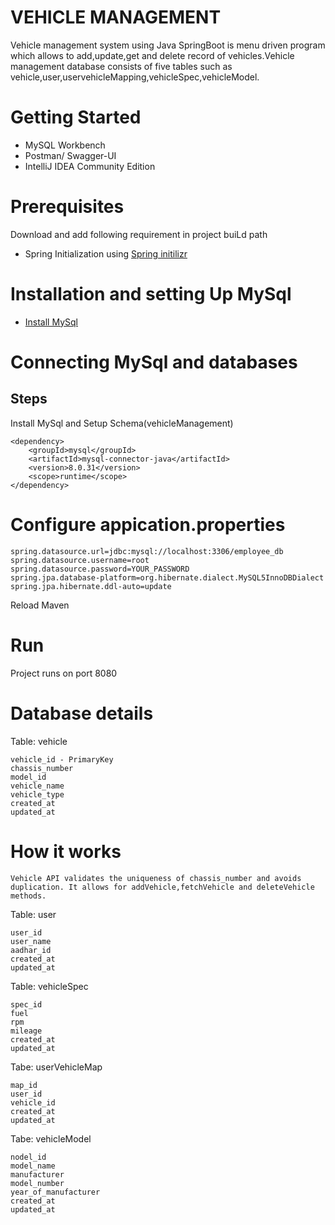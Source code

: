 # VEHICLE MANAGEMENT

Vehicle management system using Java SpringBoot is menu driven program which allows to add,update,get and delete record of vehicles.Vehicle management database consists of five tables such as vehicle,user,uservehicleMapping,vehicleSpec,vehicleModel.

# Getting Started
* MySQL Workbench
* Postman/ Swagger-UI
* IntelliJ IDEA Community Edition
 
 # Prerequisites
Download and add following requirement in project buiLd path
* Spring Initialization using [Spring initilizr](https://start.spring.io/)

# Installation and setting Up MySql

*  [Install MySql](https://dev.mysql.com/doc/en/installing.html)


# Connecting MySql and databases

## Steps

Install MySql and Setup Schema(vehicleManagement)
```
<dependency>
	<groupId>mysql</groupId>
	<artifactId>mysql-connector-java</artifactId>
	<version>8.0.31</version>
	<scope>runtime</scope>
</dependency>
```

# Configure appication.properties
```
spring.datasource.url=jdbc:mysql://localhost:3306/employee_db
spring.datasource.username=root
spring.datasource.password=YOUR_PASSWORD
spring.jpa.database-platform=org.hibernate.dialect.MySQL5InnoDBDialect
spring.jpa.hibernate.ddl-auto=update
```

Reload Maven


# Run
Project runs on port 8080


# Database details

Table: vehicle

```
vehicle_id - PrimaryKey
chassis_number
model_id
vehicle_name
vehicle_type
created_at
updated_at
```
# How it works

```
Vehicle API validates the uniqueness of chassis_number and avoids duplication. It allows for addVehicle,fetchVehicle and deleteVehicle methods.
```

Table: user

```
user_id
user_name
aadhar_id
created_at
updated_at

```

Table: vehicleSpec

```
spec_id
fuel
rpm
mileage
created_at
updated_at

```
Tabe: userVehicleMap

```
map_id
user_id
vehicle_id
created_at
updated_at
```
Tabe: vehicleModel

```
nodel_id
model_name
manufacturer
model_number
year_of_manufacturer
created_at
updated_at
```






